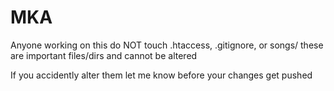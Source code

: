 # MKA

Anyone working on this do NOT touch .htaccess, .gitignore, or songs/
these are important files/dirs and cannot be altered

If you accidently alter them let me know before your changes get pushed